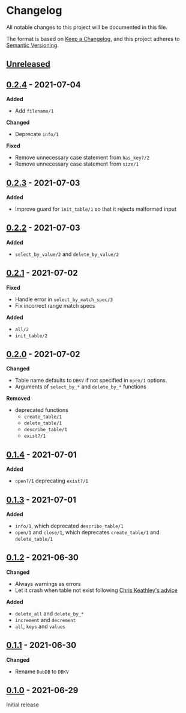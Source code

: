 # Changelog

All notable changes to this project will be documented in this file.

The format is based on [Keep a Changelog](https://keepachangelog.com/en/1.0.0/),
and this project adheres to [Semantic Versioning](https://semver.org/spec/v2.0.0.html).

## [Unreleased]

## [0.2.4] - 2021-07-04

**Added**
- Add `filename/1`

**Changed**
- Deprecate `info/1`

**Fixed**
- Remove unnecessary case statement from `has_key?/2`
- Remove unnecessary case statement from `size/1`

## [0.2.3] - 2021-07-03

**Added**
- Improve guard for `init_table/1` so that it rejects malformed input

## [0.2.2] - 2021-07-03

**Added**
- `select_by_value/2` and `delete_by_value/2`

## [0.2.1] - 2021-07-02

**Fixed**
- Handle error in `select_by_match_spec/3`
- Fix incorrect range match specs

**Added**
- `all/2`
- `init_table/2`

## [0.2.0] - 2021-07-02

**Changed**
- Table name defaults to `DBKV` if not specified in `open/1` options.
- Arguments of `select_by_*` and `delete_by_*` functions

**Removed**
- deprecated functions
  - `create_table/1`
  - `delete_table/1`
  - `describe_table/1`
  - `exist?/1`

## [0.1.4] - 2021-07-01

**Added**
- `open?/1` deprecating `exist?/1`

## [0.1.3] - 2021-07-01

**Added**
- `info/1`, which deprecated `describe_table/1`
- `open/1` and `close/1`, which deprecates `create_table/1` and `delete_table/1`

## [0.1.2] - 2021-06-30

**Changed**
- Always warnings as errors
- Let it crash when table not exist following [Chris Keathley's advice](https://keathley.io/blog/good-and-bad-elixir.html)

**Added**
- `delete_all` and `delete_by_*`
- `increment` and `decrement`
- `all`, `keys` and `values`

## [0.1.1] - 2021-06-30

**Changed**
- Rename `DubDB` to `DBKV`

## [0.1.0] - 2021-06-29

Initial release

[Unreleased]: https://github.com/mnishiguchi/dbkv/compare/v0.2.4...HEAD
[0.2.4]: https://github.com/mnishiguchi/dbkv/releases/tag/v0.2.4
[0.2.3]: https://github.com/mnishiguchi/dbkv/releases/tag/v0.2.3
[0.2.2]: https://github.com/mnishiguchi/dbkv/releases/tag/v0.2.2
[0.2.1]: https://github.com/mnishiguchi/dbkv/releases/tag/v0.2.1
[0.2.0]: https://github.com/mnishiguchi/dbkv/releases/tag/v0.2.0
[0.1.4]: https://github.com/mnishiguchi/dbkv/releases/tag/v0.1.4
[0.1.3]: https://github.com/mnishiguchi/dbkv/releases/tag/v0.1.3
[0.1.2]: https://github.com/mnishiguchi/dbkv/releases/tag/v0.1.2
[0.1.1]: https://github.com/mnishiguchi/dbkv/releases/tag/v0.1.1
[0.1.0]: https://github.com/mnishiguchi/dbkv/releases/tag/v0.1.0
